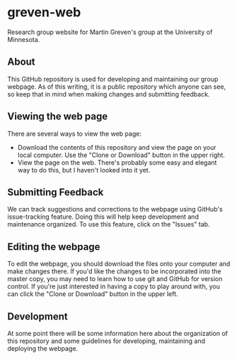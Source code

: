 # greven-web
Research group website for Martin Greven's group at the University of Minnesota.

## About
This GitHub repository is used for developing and maintaining our group webpage. As of this writing, it is a public repository which anyone can see, so keep that in mind when making changes and submitting feedback.

## Viewing the web page
There are several ways to view the web page:
  * Download the contents of this repository and view the page on your local computer. Use the "Clone or Download" button in the upper right.
  * View the page on the web. There's probably some easy and elegant way to do this, but I haven't looked into it yet.

## Submitting Feedback
We can track suggestions and corrections to the webpage using GitHub's issue-tracking feature. Doing this will help keep development and maintenance organized. To use this feature, click on the "Issues" tab.

## Editing the webpage
To edit the webpage, you should download the files onto your computer and make changes there. If you'd like the changes to be incorporated into the master copy, you may need to learn how to use git and GitHub for version control. If you're just interested in having a copy to play around with, you can click the "Clone or Download" button in the upper left.

## Development
At some point there will be some information here about the organization of this repository and some guidelines for developing, maintaining and deploying the webpage.
